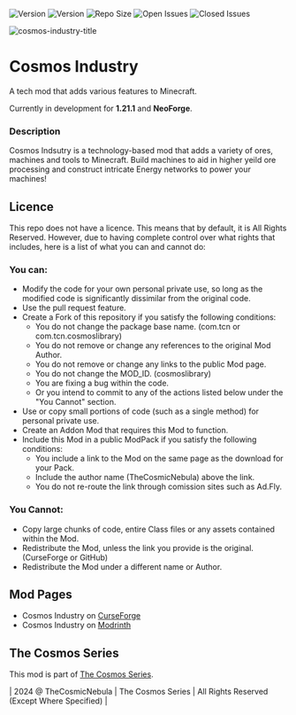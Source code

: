 ![Version](https://img.shields.io/badge/VERSION-1.21.1-3eff8e?style=for-the-badge) ![Version](https://img.shields.io/badge/Loader-NeoForge-ffa835?style=for-the-badge) ![Repo Size](https://img.shields.io/github/repo-size/TheCosmosSeries/CosmosIndustry?label=REPO%20SIZE&style=for-the-badge) ![Open Issues](https://img.shields.io/github/issues/TheCosmosSeries/CosmosIndustry?style=for-the-badge) ![Closed Issues](https://img.shields.io/github/issues-closed/TheCosmosSeries/CosmosIndustry?color=green&style=for-the-badge)

![cosmos-industry-title](https://github.com/user-attachments/assets/5beb709a-59a5-4c25-9f5e-4cdb6c8ceadb)

# Cosmos Industry
A tech mod that adds various features to Minecraft.

Currently in development for **1.21.1** and **NeoForge**.

### Description
Cosmos Indsutry is a technology-based mod that adds a variety of ores, machines and tools to Minecraft. Build machines to aid in higher yeild ore processing and construct intricate Energy networks to power your machines!

## Licence
This repo does not have a licence. This means that by default, it is All Rights Reserved. However, due to having complete control over what rights that includes, here is a list of what you can and cannot do:

### You can:
 - Modify the code for your own personal private use, so long as the modified code is significantly dissimilar from the original code.
 - Use the pull request feature.
 - Create a Fork of this repository if you satisfy the following conditions:
   - You do not change the package base name. (com.tcn or com.tcn.cosmoslibrary)
   - You do not remove or change any references to the original Mod Author.
   - You do not remove or change any links to the public Mod page.
   - You do not change the MOD_ID. (cosmoslibrary)
   - You are fixing a bug within the code.
   - Or you intend to commit to any of the actions listed below under the "You Cannot" section.
 - Use or copy small portions of code (such as a single method) for personal private use.
 - Create an Addon Mod that requires this Mod to function.
 - Include this Mod in a public ModPack if you satisfy the following conditions:
   - You include a link to the Mod on the same page as the download for your Pack.
   - Include the author name (TheCosmicNebula) above the link.
   - You do not re-route the link through comission sites such as Ad.Fly.

### You Cannot:
 - Copy large chunks of code, entire Class files or any assets contained within the Mod.
 - Redistribute the Mod, unless the link you provide is the original. (CurseForge or GitHub)
 - Redistribute the Mod under a different name or Author.

## Mod Pages
- Cosmos Industry on [CurseForge](https://www..curseforge.com/minecraft/mc-mods/cosmos-industry)
- Cosmos Industry on [Modrinth](https://www.modrinth.com/mod/cosmos-industry)


## The Cosmos Series
This mod is part of [The Cosmos Series](https://www.github.com/TheCosmosSeries).

| 2024 @ TheCosmicNebula | The Cosmos Series | All Rights Reserved (Except Where Specified) |
